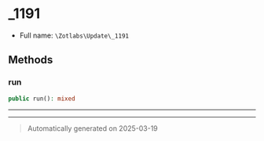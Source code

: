 
# _1191





* Full name: `\Zotlabs\Update\_1191`




## Methods


### run



```php
public run(): mixed
```












***


***
> Automatically generated on 2025-03-19
